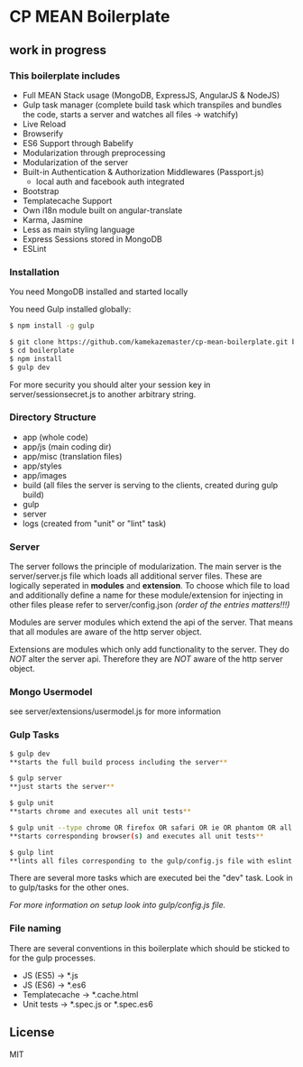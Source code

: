 # CP MEAN Boilerplate

## work in progress

### This boilerplate includes

- Full MEAN Stack usage (MongoDB, ExpressJS, AngularJS & NodeJS)
- Gulp task manager (complete build task which transpiles and bundles the code, starts a server and watches all files -> watchify)
- Live Reload
- Browserify
- ES6 Support through Babelify
- Modularization through preprocessing
- Modularization of the server
- Built-in Authentication & Authorization Middlewares (Passport.js)
  - local auth and facebook auth integrated
- Bootstrap
- Templatecache Support
- Own i18n module built on angular-translate
- Karma, Jasmine
- Less as main styling language
- Express Sessions stored in MongoDB
- ESLint 

### Installation

You need MongoDB installed and started locally

You need Gulp installed globally:

```sh
$ npm install -g gulp
```

```sh
$ git clone https://github.com/kamekazemaster/cp-mean-boilerplate.git boilerplate
$ cd boilerplate
$ npm install
$ gulp dev
```

For more security you should alter your session key in server/sessionsecret.js to another arbitrary string.

### Directory Structure

- app (whole code)
- app/js (main coding dir)
- app/misc (translation files)
- app/styles
- app/images
- build (all files the server is serving to the clients, created during gulp build)
- gulp
- server
- logs (created from "unit" or "lint" task)

### Server

The server follows the principle of modularization.
The main server is the server/server.js file which loads all additional server files.
These are logically seperated in **modules** and **extension**.
To choose which file to load and additionally define a name for these module/extension for injecting in other files please refer to
server/config.json *(order of the entries matters!!!)*

Modules are server modules which extend the api of the server. That means that all
modules are aware of the http server object.

Extensions are modules which only add functionality to the server. They do *NOT* alter the server api.
Therefore they are *NOT* aware of the http server object.

### Mongo Usermodel

see server/extensions/usermodel.js for more information


### Gulp Tasks
 
```sh
$ gulp dev
**starts the full build process including the server**
```
```sh
$ gulp server
**just starts the server**
```
```sh
$ gulp unit
**starts chrome and executes all unit tests**
```
```sh
$ gulp unit --type chrome OR firefox OR safari OR ie OR phantom OR all
**starts corresponding browser(s) and executes all unit tests**
```
```sh
$ gulp lint
**lints all files corresponding to the gulp/config.js file with eslint (eslint config is in .eslintrc file)**
```

There are several more tasks which are executed bei the "dev" task. Look in to gulp/tasks for the other ones.

*For more information on setup look into gulp/config.js file.*


### File naming

There are several conventions in this boilerplate which should be sticked to for the gulp processes.

- JS (ES5) -> *.js
- JS (ES6) -> *.es6
- Templatecache -> *.cache.html
- Unit tests -> *.spec.js or *.spec.es6

License
----

MIT